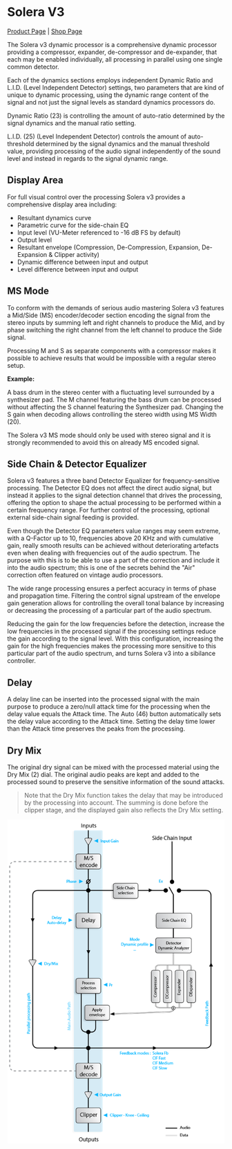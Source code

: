 # Solera V3
[Product Page](https://www.flux.audio/project/solera/) 
| [Shop Page](https://shop.flux.audio/en_US/products/solera)

The Solera v3 dynamic processor is a comprehensive dynamic processor providing a compressor, expander, 
de-compressor and de-expander, that each may be enabled individually, all processing in parallel using one 
single common detector.

Each of the dynamics sections employs independent Dynamic Ratio and L.I.D. (Level Independent Detector) 
settings, two parameters that are kind of unique to dynamic processing, using the dynamic range content of 
the signal and not just the signal levels as standard dynamics processors do. 

Dynamic Ratio (23) is controlling the amount of auto-ratio determined by the signal dynamics and the 
manual ratio setting. 

L.I.D. (25) (Level Independent Detector) controls the amount of auto-threshold determined by the signal 
dynamics and the manual threshold value, providing processing of the audio signal independently of the sound 
level and instead in regards to the signal dynamic range.

## Display Area

For full visual control over the processing Solera v3 provides a comprehensive display area including: 

-  Resultant dynamics curve
-  Parametric curve for the side-chain EQ
-  Input level (VU-Meter referenced to -16 dB FS by default)
-  Output level
-  Resultant envelope (Compression, De-Compression, Expansion, De-Expansion & Clipper activity)
-  Dynamic difference between input and output
-  Level difference between input and output

## MS Mode

To conform with the demands of serious audio mastering Solera v3 features a Mid/Side (MS) encoder/decoder 
section encoding the signal from the stereo inputs by summing left and right channels to produce the 
Mid, and by phase switching the right channel from the left channel to produce the Side signal.

Processing M and S as separate components with a compressor makes it possible to achieve results that 
would be impossible with a regular stereo setup.

**Example:**

A bass drum in the stereo center with a fluctuating level surrounded by a synthesizer pad. The M channel featuring 
the bass drum can be processed without affecting the S channel featuring the Synthesizer pad. Changing the S gain when 
decoding allows controlling the stereo width using MS Width (20).

The Solera v3 MS mode should only be used with stereo signal and it is strongly recommended to avoid this 
on already MS encoded signal.

## Side Chain & Detector Equalizer

Solera v3 features a three band Detector Equalizer for frequency-sensitive processing. The Detector EQ does not 
affect the direct audio signal, but instead it applies to the signal detection channel that drives the processing, 
offering the option to shape the actual processing to be performed within a certain frequency range. For further control 
of the processing, optional external side-chain signal feeding is provided.

Even though the Detector EQ parameters value ranges may seem extreme, with a Q-Factor up to 10, frequencies 
above 20 KHz and with cumulative gain, really smooth results can be achieved without deteriorating artefacts even 
when dealing with frequencies out of the audio spectrum. The purpose with this is to be able to use a part of the 
correction and include it into the audio spectrum; this is one of the secrets behind the "Air" correction often 
featured on vintage audio processors.

The wide range processing ensures a perfect accuracy in terms of phase and propagation time. Filtering the control 
signal upstream of the envelope gain generation allows for controlling the overall tonal balance by increasing or 
decreasing the processing of a particular part of the audio spectrum. 

Reducing the gain for the low frequencies before the detection, increase the low frequencies in the processed signal 
if the processing settings reduce the gain according to the signal level. With this configuration, increasing the 
gain for the high frequencies makes the processing more sensitive to this particular part of the audio spectrum, and 
turns Solera v3 into a sibilance controller. 

## Delay

A delay line can be inserted into the processed signal with the main purpose to produce a zero/null attack time for 
the processing when the delay value equals the Attack time. The Auto (46) button automatically sets the delay 
value according to the Attack time. Setting the delay time lower than the Attack time preserves the peaks from the 
processing.

## Dry Mix

The original dry signal can be mixed with the processed material using the Dry Mix (2) dial. The original audio 
peaks are kept and added to the processed sound to preserve the sensitive information of the sound attacks. 
> Note that the Dry Mix function takes the delay that may be introduced by the processing into account. The summing is 
done before the clipper stage, and the displayed gain also reflects the Dry Mix setting.

![](include/solera_02.PNG)